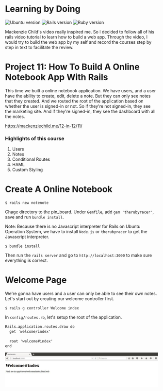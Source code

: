 # Learning by Doing 

![Ubuntu version](https://img.shields.io/badge/Ubuntu-16.04%20LTS-orange.svg)
![Rails version](https://img.shields.io/badge/Rails-v5.0.0-blue.svg)
![Ruby version](https://img.shields.io/badge/Ruby-v2.3.1p112-red.svg)

Mackenzie Child's video really inspired me. So I decided to follow all of his rails video tutorial to learn how to build a web app. Through the video, I would try to build the web app by my self and record the courses step by step in text to facilitate the review.


# Project 11: How To Build A Online Notebook App With Rails          
This time we built a online notebook application. We have users, and a user have the ability to create, edit, delete a note. But they can only see notes that they created. And we routed the root of the application based on whether the user is signed-in or not. So if they're not signed-in, they see the marketing site. And if they're signed-in, they see the dashboard with all the notes.


https://mackenziechild.me/12-in-12/11/        


### Highlights of this course
1. Users
2. Notes
3. Conditional Routes
4. HAML
5. Custom Styling


# Create A Online Notebook
```console
$ rails new notenote
```

Chage directory to the pin_board. Under `Gemfile`, add `gem 'therubyracer'`, save and run `bundle install`.      

Note: 
Because there is no Javascript interpreter for Rails on Ubuntu Operation System, we have to install `Node.js` or `therubyracer` to get the Javascript interpreter.

```console
$ bundle install
```

Then run the `rails server` and go to `http://localhost:3000` to make sure everything is correct.       


# Welcome Page
We're gonna have users and a user can only be able to see their own notes.       
Let's start out by creating our welcome controller first.   

```console
$ rails g controller Welcome index
```

In `config/routes.rb`, let's setup the root of the application.
```
Rails.application.routes.draw do
  get 'welcome/index'

  root 'welcome#index'
end
```
![image](https://github.com/TimingJL/notenote/blob/master/pic/welcome_controller.jpeg)
